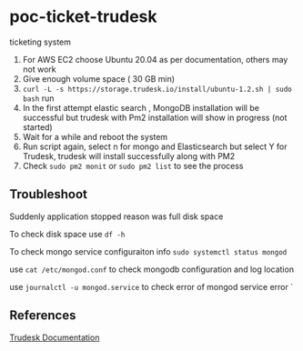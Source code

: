 # poc-ticket-trudesk

ticketing system 

1. For AWS EC2 choose Ubuntu 20.04 as per documentation, others may not work
2. Give enough volume space ( 30 GB min)
3. `curl -L -s https://storage.trudesk.io/install/ubuntu-1.2.sh | sudo bash` run 
4. In the first attempt elastic search , MongoDB installation will be successful but trudesk with Pm2 installation will show in progress (not started)
5. Wait for a while and reboot the system
6. Run script again, select n for mongo and Elasticsearch but select Y for Trudesk, trudesk will install successfully along with PM2
7. Check `sudo pm2 monit` or `sudo pm2 list` to see the process



## Troubleshoot

Suddenly application stopped reason was full disk space 

To check disk space use `df -h`

To check mongo service configuraiton info `sudo systemctl status mongod`

use `cat /etc/mongod.conf` to check mongodb configuration and log location 

use `journalctl -u mongod.service` to check error of mongod service error
`

## References

[Trudesk Documentation](https://docs.trudesk.io/v1.2/getting-started/deployment/docker-deployment)
